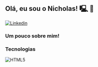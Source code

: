 ## Olá, eu sou o Nicholas! 🖳 🤖

[![Linkedin](https://img.shields.io/badge/LinkedIn-0077B5?style=for-the-badge&logo=linkedin&logoColor=white)](https://www.linkedin.com/in/nicholas-m)

### Um pouco sobre mim!



### Tecnologias
![HTML5](https://img.shields.io/badge/HTML-239120?style=for-the-badge&logo=html5&logoColor=white)





